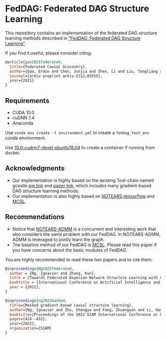 # FedDAG: Federated DAG Structure Learning

This repository contains an implementation of the federated DAG structure learning methods described in ["FedDAG: Federated DAG Structure Learning"](https://arxiv.org/abs/2112.03555).

If you find it useful, please consider citing:
```bibtex
@article{gao2021federated,
  title={Federated Causal Discovery},
  author={Gao, Erdun and Chen, Junjia and Shen, Li and Liu, Tongliang and Gong, Mingming and Bondell, Howard},
  journal={arXiv preprint arXiv:2112.03555},
  year={2021}
}
```

## Requirements
- CUDA 10.0
- cuDNN 7.4
- Anaconda

Use `conda env create -f environment.yml` to create a `feddag_test_env` conda environment.

Use [10.0-cudnn7-devel-ubuntu18.04](https://hub.docker.com/layers/nvidia/cuda/10.0-cudnn7-devel-ubuntu18.04/images/sha256-3780926c6209d27d62b2a0fb057b8b02f621fc02b0e3d6a724c1089885864202?context=explore) to create a container if running from docker.

## Acknowledgments
- Our implementation is highly based on the existing Tool-chain named gcastle [pip link](https://pypi.org/project/gcastle/) and [paper link](https://arxiv.org/abs/2111.15155), which includes many gradient-based DAG structure learning methods.
- Our implementation is also highly based on [NOTEARS-tensorflow](https://github.com/ignavierng/notears-tensorflow) and [MCSL](https://github.com/huawei-noah/trustworthyAI/tree/master/gcastle/castle/algorithms/gradient/mcsl/torch).

## Recommendations
- Notice that [NOTEARS-ADMM](https://arxiv.org/abs/2110.09356) is a concurrent and interesting work that also considers the same problem with our FedDAG. In NOTEARS-ADMM, ADMM is leveraged to jointly learn the graph. 
- The baseline method of our FedDAG is [MCSL](https://arxiv.org/abs/1910.08527). Please read this paper if you have concerns about the basic modules of FedDAG.

You are highly recommended to read these two papers and to cite them.

```bibtex
@inproceedings{Ng2022federated,
  author = {Ng, Ignavier and Zhang, Kun},
  title = {Towards Federated Bayesian Network Structure Learning with Continuous Optimization},
  booktitle = {International Conference on Artificial Intelligence and Statistics},
  year = {2022},
}

@inproceedings{ng2022masked,
  title={Masked gradient-based causal structure learning},
  author={Ng, Ignavier and Zhu, Shengyu and Fang, Zhuangyan and Li, Haoyang and Chen, Zhitang and Wang, Jun},
  booktitle={Proceedings of the 2022 SIAM International Conference on Data Mining (SDM)},
  pages={424--432},
  year={2022},
  organization={SIAM}
}
```

